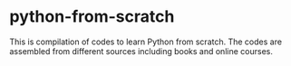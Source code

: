 # python-from-scratch

This is compilation of codes to learn Python from scratch. The codes are assembled from different sources including books and online courses.
